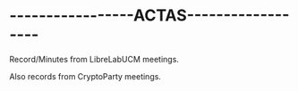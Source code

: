 # -----------------ACTAS------------------
 Record/Minutes from LibreLabUCM meetings.

 Also records from CryptoParty meetings.
